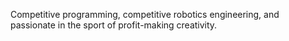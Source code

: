 Competitive programming, competitive robotics engineering, and passionate in the sport of profit-making creativity.
